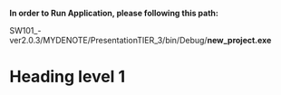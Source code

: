 **In order to Run Application, please following this path:**

SW101_-ver2.0.3/MYDENOTE/PresentationTIER_3/bin/Debug/**new_project.exe**

# Heading level 1
